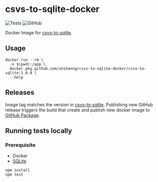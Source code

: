 # csvs-to-sqlite-docker

![Tests](https://github.com/shihanng/csvs-to-sqlite-docker/workflows/Tests/badge.svg)
![GitHub](https://img.shields.io/github/license/shihanng/csvs-to-sqlite-docker)

Docker Image for [csvs-to-sqlite](https://github.com/simonw/csvs-to-sqlite).

## Usage

```
docker run --rm \
  -v $(pwd):/app \
  docker.pkg.github.com/shihanng/csvs-to-sqlite-docker/csvs-to-sqlite:1.0.0 \
  --help
```

## Releases

Image tag matches the version in [csvs-to-sqlite](https://github.com/simonw/csvs-to-sqlite). Publishing new GitHub release triggers the build that create and publish new docker image to [GitHub Package](https://github.com/shihanng/csvs-to-sqlite-docker/packages/292257).

## Running tests locally

### Prerequisite

- Docker
- [SQLite](https://sqlite.org/cli.html)

```console
npm install
npm test
```
